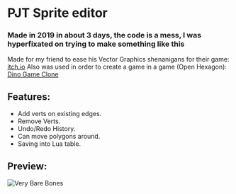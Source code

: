 # PJT Sprite editor

### Made in 2019 in about 3 days, the code is a mess, I was hyperfixated on trying to make something like this

Made for my friend to ease his Vector Graphics shenanigans for their game: [itch.io](https://oshisaure.itch.io/puzzle-juggle-trouble)
Also was used in order to create a game in a game (Open Hexagon): [Dino Game Clone](https://www.youtube.com/watch?v=nnB_mIzd1xo)

## Features:
  - Add verts on existing edges.
  - Remove Verts.
  - Undo/Redo History.
  - Can move polygons around.
  - Saving into Lua table.

## Preview:

![Very Bare Bones](https://github.com/Zly-u/PJTSE/blob/master/demo.gif)
